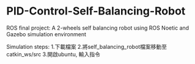 # PID-Control-Self-Balancing-Robot
ROS final project:
A 2-wheels self balancing robot using ROS Noetic and Gazebo simulation environment  

Simulation steps:
1.下載檔案
2.將self_balancing_robot檔案移動至catkin_ws/src
3.開啟ubuntu, 輸入指令<roslaunch self_balancing_robot main.launch>

